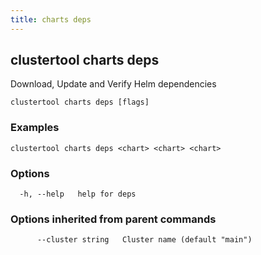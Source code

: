 ```yaml
---
title: charts deps
---
```

## clustertool charts deps

Download, Update and Verify Helm dependencies

```
clustertool charts deps [flags]
```

### Examples

```
clustertool charts deps <chart> <chart> <chart>
```

### Options

```
  -h, --help   help for deps
```

### Options inherited from parent commands

```
      --cluster string   Cluster name (default "main")
```
